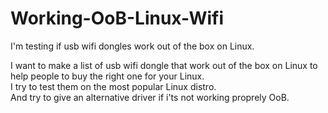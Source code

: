 # Working-OoB-Linux-Wifi  
I'm testing if usb wifi dongles work out of the box on Linux.  
  
I want to make a list of usb wifi dongle that work out of the box on Linux to help people to buy the right one for your Linux.  
I try to test them on the most popular Linux distro.  
And try to give an alternative driver if i'ts not working proprely OoB.  
